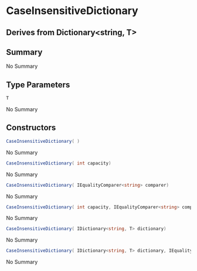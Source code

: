 # CaseInsensitiveDictionary<T>

## Derives from Dictionary<string, T>

## Summary

No Summary
## Type Parameters

```c#
T
```
No Summary
## Constructors

```c#
CaseInsensitiveDictionary( ) 
```
No Summary
```c#
CaseInsensitiveDictionary( int capacity) 
```
No Summary
```c#
CaseInsensitiveDictionary( IEqualityComparer<string> comparer) 
```
No Summary
```c#
CaseInsensitiveDictionary( int capacity, IEqualityComparer<string> comparer) 
```
No Summary
```c#
CaseInsensitiveDictionary( IDictionary<string, T> dictionary) 
```
No Summary
```c#
CaseInsensitiveDictionary( IDictionary<string, T> dictionary, IEqualityComparer<string> comparer) 
```
No Summary
